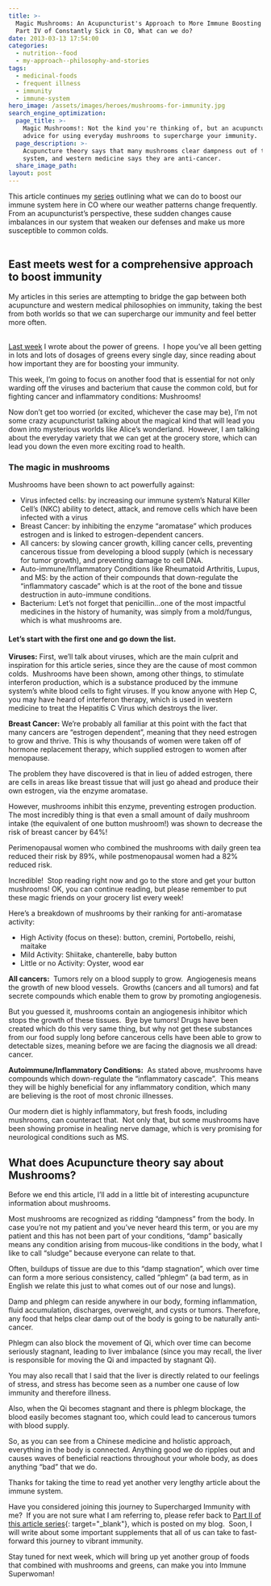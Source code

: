```yaml
---
title: >-
  Magic Mushrooms: An Acupuncturist's Approach to More Immune Boosting Foods.
  Part IV of Constantly Sick in CO, What can we do?
date: 2013-03-13 17:54:00
categories:
  - nutrition--food
  - my-approach--philosophy-and-stories
tags:
  - medicinal-foods
  - frequent illness
  - immunity
  - immune-system
hero_image: /assets/images/heroes/mushrooms-for-immunity.jpg
search_engine_optimization:
  page_title: >-
    Magic Mushrooms!: Not the kind you're thinking of, but an acupuncturist's
    advice for using everyday mushrooms to supercharge your immunity.
  page_description: >-
    Acupuncture theory says that many mushrooms clear dampness out of the
    system, and western medicine says they are anti-cancer.
  share_image_path:
layout: post
---
```


<div>This article continues my <a href="http://www.wisdomwaysacupuncture.com/2013/02/13/1408/">series</a> outlining what we can do to boost our immune system here in CO where our weather patterns change frequently. From an acupuncturist&rsquo;s perspective, these sudden changes cause imbalances in our system that weaken our defenses and make us more susceptible to common colds.&nbsp;</div>

<div>&nbsp;</div>

## East meets west for a comprehensive approach to boost immunity

<div>My articles in this series are attempting to bridge the gap between both acupuncture and western medical philosophies on immunity, taking the best from both worlds so that we can supercharge our immunity and feel better more often.</div>

<div>&nbsp;</div>

[Last week](http://www.wisdomwaysacupuncture.com/2013/03/14/an-acupuncturist-makes-dinner-mushroom-spinach-goat-cheese-salad-yummy-your-way-to-superimmunity/) I wrote about the power of greens.&nbsp; I hope you’ve all been getting in lots and lots of dosages of greens every single day, since reading about how important they are for boosting your immunity.&nbsp;

This week, I’m going to focus on another food that is essential for not only warding off the viruses and bacterium that cause the common cold, but for fighting cancer and inflammatory conditions: Mushrooms!

Now don’t get too worried (or excited, whichever the case may be), I’m not some crazy acupuncturist talking about the magical kind that will lead you down into mysterious worlds like Alice’s wonderland.&nbsp; However, I am talking about the everyday variety that we can get at the grocery store, which can lead you down the even more exciting road to health.

### The magic in mushrooms

Mushrooms have been shown to act powerfully against:

* Virus infected cells: by increasing our immune system’s Natural Killer Cell’s (NKC) ability to detect, attack, and remove cells which have been infected with a virus
* Breast Cancer: by inhibiting the enzyme “aromatase” which produces estrogen and is linked to estrogen-dependent cancers.
* All cancers: by slowing cancer growth, killing cancer cells, preventing cancerous tissue from developing a blood supply (which is necessary for tumor growth), and preventing damage to cell DNA.
* Auto-immune/Inflammatory Conditions like Rheumatoid Arthritis, Lupus, and MS: by the action of their compounds that down-regulate the “inflammatory cascade” which is at the root of the bone and tissue destruction in auto-immune conditions.
* Bacterium: Let’s not forget that penicillin…one of the most impactful medicines in the history of humanity, was simply from a mold/fungus, which is what mushrooms are.

#### Let’s start with the first one and go down the list.

**Viruses:** First, we’ll talk about viruses, which are the main culprit and inspiration for this article series, since they are the cause of most common colds.&nbsp; Mushrooms have been shown, among other things, to stimulate interferon production, which is a substance produced by the immune system’s white blood cells to fight viruses. If you know anyone with Hep C, you may have heard of interferon therapy, which is used in western medicine to treat the Hepatitis C Virus which destroys the liver.

**Breast Cancer:** We’re probably all familiar at this point with the fact that many cancers are “estrogen dependent”, meaning that they need estrogen to grow and thrive. This is why thousands of women were taken off of hormone replacement therapy, which supplied estrogen to women after menopause.

The problem they have discovered is that in lieu of added estrogen, there are cells in areas like breast tissue that will just go ahead and produce their own estrogen, via the enzyme aromatase.&nbsp;

However, mushrooms inhibit this enzyme, preventing estrogen production. The most incredibly thing is that even a small amount of daily mushroom intake (the equivalent of one button mushroom!) was shown to decrease the risk of breast cancer by 64%!

Perimenopausal women who combined the mushrooms with daily green tea reduced their risk by 89%, while postmenopausal women had a 82% reduced risk.

Incredible!&nbsp; Stop reading right now and go to the store and get your button mushrooms! OK, you can continue reading, but please remember to put these magic friends on your grocery list every week!

Here’s a breakdown of mushrooms by their ranking for anti-aromatase activity:

* High Activity (focus on these): button, cremini, Portobello, reishi, maitake
* Mild Activity: Shiitake, chanterelle, baby button
* Little or no Activity: Oyster, wood ear

**All cancers:**&nbsp; Tumors rely on a blood supply to grow.&nbsp; Angiogenesis means the growth of new blood vessels.&nbsp; Growths (cancers and all tumors) and fat secrete compounds which enable them to grow by promoting angiogenesis.

But you guessed it, mushrooms contain an angiogenesis inhibitor which stops the growth of these tissues. &nbsp;Bye bye tumors! Drugs have been created which do this very same thing, but why not get these substances from our food supply long before cancerous cells have been able to grow to detectable sizes, meaning before we are facing the diagnosis we all dread: cancer.

**Autoimmune/Inflammatory Conditions:**&nbsp; As stated above, mushrooms have compounds which down-regulate the “inflammatory cascade”.&nbsp; This means they will be highly beneficial for any inflammatory condition, which many are believing is the root of most chronic illnesses.

Our modern diet is highly inflammatory, but fresh foods, including mushrooms, can counteract that.&nbsp; Not only that, but some mushrooms have been showing promise in healing nerve damage, which is very promising for neurological conditions such as MS.

## What does Acupuncture theory say about Mushrooms?

Before we end this article, I’ll add in a little bit of interesting acupuncture information about mushrooms.

Most mushrooms are recognized as ridding “dampness” from the body. In case you’re not my patient and you’ve never heard this term, or you are my patient and this has not been part of your conditions, “damp” basically means any condition arising from mucous-like conditions in the body, what I like to call “sludge” because everyone can relate to that.

Often, buildups of tissue are due to this “damp stagnation”, which over time can form a more serious consistency, called “phlegm” (a bad term, as in English we relate this just to what comes out of our nose and lungs).

Damp and phlegm can reside anywhere in our body, forming inflammation, fluid accumulation, discharges, overweight, and cysts or tumors. Therefore, any food that helps clear damp out of the body is going to be naturally anti-cancer.

Phlegm can also block the movement of Qi, which over time can become seriously stagnant, leading to liver imbalance (since you may recall, the liver is responsible for moving the Qi and impacted by stagnant Qi).

You may also recall that I said that the liver is directly related to our feelings of stress, and stress has become seen as a number one cause of low immunity and therefore illness.&nbsp;

Also, when the Qi becomes stagnant and there is phlegm blockage, the blood easily becomes stagnant too, which could lead to cancerous tumors with blood supply.

So, as you can see from a Chinese medicine and holistic approach, everything in the body is connected. Anything good we do ripples out and causes waves of beneficial reactions throughout your whole body, as does anything “bad” that we do.

Thanks for taking the time to read yet another very lengthy article about the immune system.&nbsp;

Have you considered joining this journey to Supercharged Immunity with me?&nbsp; If you are not sure what I am referring to, please refer back to [Part II of this article series](/2013/02/27/constantly-sick-in-colorado-what-can-we-do-part-ii-an-acupuncturists-approach/){: target="_blank"}, which is posted on my blog.&nbsp; Soon, I will write about some important supplements that all of us can take to fast-forward this journey to vibrant immunity.

Stay tuned for next week, which will bring up yet another group of foods that combined with mushrooms and greens, can make you into Immune Superwoman!